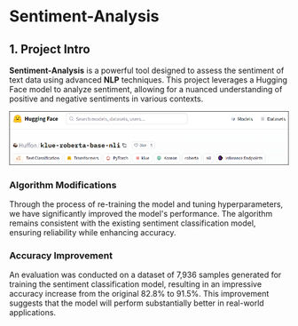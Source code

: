 # Sentiment-Analysis

## 1. Project Intro

**Sentiment-Analysis** is a powerful tool designed to assess the sentiment of text data using advanced **NLP** techniques. This project leverages a Hugging Face model to analyze sentiment, allowing for a nuanced understanding of positive and negative sentiments in various contexts.

![Project Overview](data/huggingface-model.png)

### Algorithm Modifications
Through the process of re-training the model and tuning hyperparameters, we have significantly improved the model's performance. The algorithm remains consistent with the existing sentiment classification model, ensuring reliability while enhancing accuracy.

### Accuracy Improvement
An evaluation was conducted on a dataset of 7,936 samples generated for training the sentiment classification model, resulting in an impressive accuracy increase from the original 82.8% to 91.5%. This improvement suggests that the model will perform substantially better in real-world applications.

<!-- ### Key Features
- **Feature 1: Multi-Language Translation Support**
  - The project supports translation between multiple languages using both Google Translate and Papago. Users can easily switch between these services depending on their needs.
  
- **Feature 2: Raw Data Preprocessing**
  - It includes a robust preprocessing system that cleans and formats raw text data before translation. This ensures that translations are more accurate and meaningful by eliminating unnecessary characters or symbols.

- **Feature 3: Results Management and Storage**
  - After the translation process, results are saved and managed efficiently. Users can save translated data in different formats and access previous translations easily.

## 2. Project Structure

The project is organized as follows:
```plaintext
.
├── codes/                         
│   ├── dataReader/                
│   │   └── rawDataReader.py       
│   ├── preprocessor/              
│   │   └── characterProcessor.py  # Script for processing character data
│   ├── resultManager/             
│   │   └── resultSaver.py         
│   ├── translator/                # Module for translation functionality
│   │   ├── googleTranslator.py    
│   │   └── papagoTranslator.py    
│   └── wrapper/                   
│       └── wrapperTranslator.py   # Unified interface to use both translation services (Google, Papago)
├── data/                          
│   ├── rawData/                   # Folder containing raw, unprocessed data
│   └── translatedData/            # Folder containing translated or processed data
├── main.py                        # Main script to run the project
├── README.md                      
└── requirements.txt               
```
## 3. How to Use the Project

### 3.1 Installation

Follow these steps to set up the project:

1. Clone the repository:
    ```bash
    git clone https://github.com/2zi-sung/text-translator.git
    ```

2. Navigate to the project directory:
    ```bash
    cd text-translator
    ```

3. Install the required dependencies:
    ```bash
    pip install -r requirements.txt
    ```

### 3.2 Usage

To run the project and translate text, follow these steps:

1. Prepare your raw data in the `data/rawData/` folder. The data should be in plain text format.

2. Run the main script to start the translation process:
    ```bash
    python main.py
    ```

3. You will be prompted to select a translation service (Google Translate or Papago) and specify the source and target languages.
    ```
    Source Language: en
    Target Language: ko
    ```

4. The project will preprocess the raw data, translate it using the selected service, and save the translated output to the `data/translatedData/` folder. -->